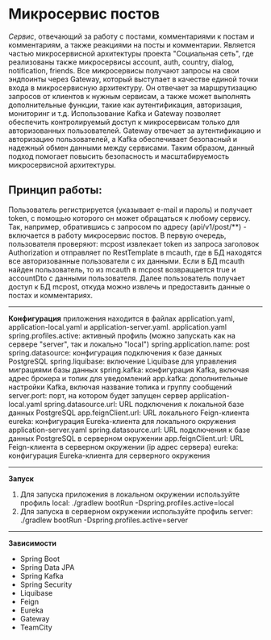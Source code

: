 # Микросервис постов
*Сервис*, отвечающий за работу с постами, комментариями к постам и комментариям, а также реакциями на посты и комментарии. Является частью микросервисной архитектуры проекта "Социальная сеть", где реализованы также микросервисы account, auth, country, dialog, notification, friends. Все микросервисы получают запросы на свои эндпоинты через Gateway, который выступает в качестве единой точки входа в микросервисную архитектуру. Он отвечает за маршрутизацию запросов от клиентов к нужным сервисам, а также может выполнять дополнительные функции, такие как аутентификация, авторизация, мониторинг и т.д.
Использование Kafka и Gateway позволяет обеспечить контролируемый доступ к микросервисам только для авторизованных пользователей. Gateway отвечает за аутентификацию и авторизацию пользователей, а Kafka обеспечивает безопасный и надежный обмен данными между сервисами. Таким образом, данный подход помогает повысить безопасность и масштабируемость микросервисной архитектуры.
## Принцип работы:
Пользователь регистрируется (указывает e-mail и пароль) и получает token, с помощью которого он может обращаться к любому сервису. Так, например, обратившись с запросом по адресу (api/v1/post/**) - включается в работу микросервис постов. В первую очередь, пользователя проверяют: mcpost извлекает token из запроса заголовок Authorization и отправляет по RestTemplate в mcauth, где в БД находятся все авторизованные пользователи с их данными. Если в БД mcauth найден пользователь, то из mcauth в mcpost возвращается true и accountDto с данными пользователя. Далее пользователь получает доступ к БД mcpost, откуда можно извлечь и предоставить данные о постах и комментариях.
________________________
**Конфигурация** приложения находится в файлах application.yaml, application-local.yaml и application-server.yaml.
application.yaml
spring.profiles.active: активный профиль (можно запускать как на сервере "server", так и локально "local")
spring.application.name: post
spring.datasource: конфигурация подключения к базе данных PostgreSQL
spring.liquibase: включение Liquibase для управления миграциями базы данных
spring.kafka: конфигурация Kafka, включая адрес брокера и топик для уведомлений
app.kafka: дополнительные настройки Kafka, включая название топика и группу сообщений
server.port: порт, на котором будет запущен сервер
application-local.yaml
spring.datasource.url: URL подключения к локальной базе данных PostgreSQL
app.feignClient.url: URL локального Feign-клиента
eureka: конфигурация Eureka-клиента для локального окружения
application-server.yaml
spring.datasource.url: URL подключения к базе данных PostgreSQL в серверном окружении
app.feignClient.url: URL Feign-клиента в серверном окружении (ip адрес сервера)
eureka: конфигурация Eureka-клиента для серверного окружения
______________________
**Запуск**
1. Для запуска приложения в локальном окружении используйте профиль local:
./gradlew bootRun -Dspring.profiles.active=local
2. Для запуска в серверном окружении используйте профиль server:
./gradlew bootRun -Dspring.profiles.active=server
_______________________
**Зависимости**
+ Spring Boot
+ Spring Data JPA
+ Spring Kafka
+ Spring Security
+ Liquibase
+ Feign
+ Eureka
+ Gateway
+ TeamCity
